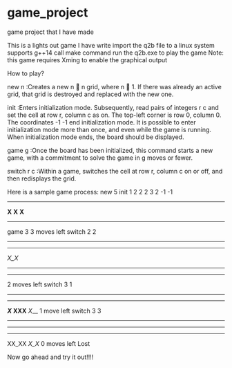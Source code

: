 # game_project
game project that I have made

This is a lights out game I have write
import the q2b file to a linux system supports g++14
call make command
run the q2b.exe to play the game
Note: this game requires Xming to enable the graphical output


How to play?

new n :Creates a new n  n grid, where n  1. If there was already an active grid,
that grid is destroyed and replaced with the new one.

init :Enters initialization mode. Subsequently, read pairs of integers r c and set
the cell at row r, column c as on. The top-left corner is row 0, column 0. The
coordinates -1 -1 end initialization mode. It is possible to enter initialization mode
more than once, and even while the game is running. When initialization mode
ends, the board should be displayed.

game g :Once the board has been initialized, this command starts a new game, with
a commitment to solve the game in g moves or fewer.

switch r c :Within a game, switches the cell at row r, column c on or off, and then
redisplays the grid.

Here is a sample game process:
new 5
init
1 2
2 2
3 2
-1 -1
_____
__X__
__X__
__X__
_____
game 3
3 moves left
switch 2 2
_____
_____
_X_X_
_____
_____
2 moves left
switch 3 1
_____
_____
___X_
XXX__
_X___
1 move left
switch 3 3
_____
_____
_____
XX_XX
_X_X_
0 moves left
Lost


Now go ahead and try it out!!!!
